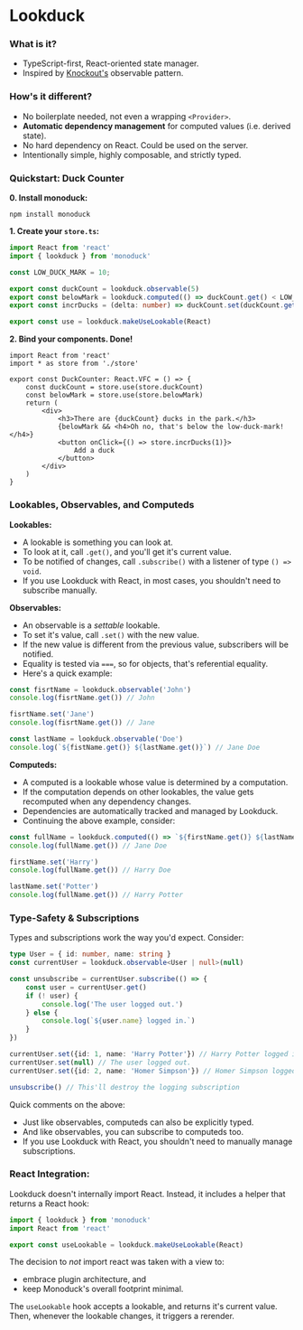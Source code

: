 # Lookduck

### What is it?  
- TypeScript-first, React-oriented state manager.
- Inspired by [Knockout's](https://knockoutjs.com/) observable pattern.

### How's it different?
- No boilerplate needed, not even a wrapping `<Provider>`.
- **Automatic dependency management** for computed values (i.e. derived state).
- No hard dependency on React. Could be used on the server.
- Intentionally simple, highly composable, and strictly typed.

### Quickstart: Duck Counter

**0. Install monoduck:**
```shell
npm install monoduck
```

**1. Create your `store.ts`:**
```ts
import React from 'react'
import { lookduck } from 'monoduck'

const LOW_DUCK_MARK = 10;

export const duckCount = lookduck.observable(5)
export const belowMark = lookduck.computed(() => duckCount.get() < LOW_DUCK_MARK)
export const incrDucks = (delta: number) => duckCount.set(duckCount.get() + delta)

export const use = lookduck.makeUseLookable(React)
```

**2. Bind your components. Done!**
```tsx
import React from 'react'
import * as store from './store'

export const DuckCounter: React.VFC = () => {
    const duckCount = store.use(store.duckCount)
    const belowMark = store.use(store.belowMark)
    return (
        <div>
            <h3>There are {duckCount} ducks in the park.</h3>
            {belowMark && <h4>Oh no, that's below the low-duck-mark!</h4>}
            <button onClick={() => store.incrDucks(1)}>
                Add a duck
            </button>
        </div>
    )
}
```

### Lookables, Observables, and Computeds

**Lookables:**
- A lookable is something you can look at.
- To look at it, call `.get()`, and you'll get it's current value.
- To be notified of changes, call `.subscribe()` with a listener of type `() => void`.
- If you use Lookduck with React, in most cases, you shouldn't need to subscribe manually.

**Observables:**
- An observable is a _settable_ lookable.
- To set it's value, call `.set()` with the new value.
- If the new value is different from the previous value, subscribers will be notified.
- Equality is tested via `===`, so for objects, that's referential equality.
- Here's a quick example:


```ts
const fisrtName = lookduck.observable('John')
console.log(fisrtName.get()) // John

fisrtName.set('Jane')
console.log(fisrtName.get()) // Jane

const lastName = lookduck.observable('Doe')
console.log(`${fistName.get()} ${lastName.get()}`) // Jane Doe
```


**Computeds:**
- A computed is a lookable whose value is determined by a computation.
- If the computation depends on other lookables, the value gets recomputed when any dependency changes.
- Dependencies are automatically tracked and managed by Lookduck.
- Continuing the above example, consider:

```ts
const fullName = lookduck.computed(() => `${firstName.get()} ${lastName.get()}`
console.log(fullName.get()) // Jane Doe

firstName.set('Harry')
console.log(fullName.get()) // Harry Doe

lastName.set('Potter')
console.log(fullName.get()) // Harry Potter
```

### Type-Safety & Subscriptions
Types and subscriptions work the way you'd expect. Consider:
```ts
type User = { id: number, name: string }
const currentUser = lookduck.observable<User | null>(null)

const unsubscribe = currentUser.subscribe(() => {
    const user = currentUser.get()
    if (! user) {
        console.log('The user logged out.')
    } else {
        console.log(`${user.name} logged in.`)
    }
})

currentUser.set({id: 1, name: 'Harry Potter'}) // Harry Potter logged in.
currentUser.set(null) // The user logged out.
currentUser.set({id: 2, name: 'Homer Simpson'}) // Homer Simpson logged in.

unsubscribe() // This'll destroy the logging subscription
```

Quick comments on the above:

 - Just like observables, computeds can also be explicitly typed.
 - And like observables, you can subscribe to computeds too.
 - If you use Lookduck with React, you shouldn't need to manually manage subscriptions.

### React Integration:

Lookduck doesn't internally import React. Instead, it includes a helper that returns a React hook:

```ts
import { lookduck } from 'monoduck'
import React from 'react'

export const useLookable = lookduck.makeUseLookable(React)
```

The decision to _not_ import react was taken with a view to:
- embrace plugin architecture, and
- keep Monoduck's overall footprint minimal.

The `useLookable` hook accepts a lookable, and returns it's current value. Then, whenever the lookable changes, it triggers a rerender.
